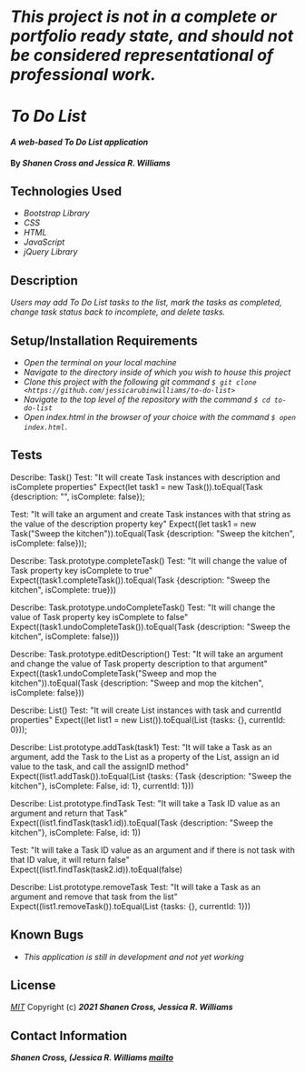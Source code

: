 # _This project is not in a complete or portfolio ready state, and should not be considered representational of professional work._

# _To Do List_

#### _A web-based To Do List application_

#### By _**Shanen Cross and Jessica R. Williams**_

## Technologies Used

* _Bootstrap Library_
* _CSS_
* _HTML_
* _JavaScript_
* _jQuery Library_

## Description

_Users may add To Do List tasks to the list, mark the tasks as completed, change task status back to incomplete, and delete tasks._

## Setup/Installation Requirements

* _Open the terminal on your local machine_
* _Navigate to the directory inside of which you wish to house this project_
* _Clone this project with the following git command `$ git clone <https://github.com/jessicarubinwilliams/to-do-list>`_
* _Navigate to the top level of the repository with the command `$ cd to-do-list`_
* _Open index.html in the browser of your choice with the command `$ open index.html`_.

## Tests

Describe: Task()
Test: "It will create Task instances with description and isComplete properties"
Expect(let task1 = new Task()).toEqual(Task {description: "", isComplete: false});

Test: "It will take an argument and create Task instances with that string as the value of the description property key"
Expect((let task1 = new Task("Sweep the kitchen")).toEqual(Task {description: "Sweep the kitchen", isComplete: false}));

Describe: Task.prototype.completeTask()
Test: "It will change the value of Task property key isComplete to true"
Expect((task1.completeTask()).toEqual(Task {description: "Sweep the kitchen", isComplete: true}))

Describe: Task.prototype.undoCompleteTask()
Test: "It will change the value of Task property key isComplete to false"
Expect((task1.undoCompleteTask()).toEqual(Task {description: "Sweep the kitchen", isComplete: false}))

Describe: Task.prototype.editDescription()
Test: "It will take an argument and change the value of Task property description to that argument"
Expect((task1.undoCompleteTask("Sweep and mop the kitchen")).toEqual(Task {description: "Sweep and mop the kitchen", isComplete: false}))

Describe: List()
Test: "It will create List instances with task and currentId properties"
Expect((let list1 = new List()).toEqual(List {tasks: {}, currentId: 0}));

Describe: List.prototype.addTask(task1)
Test: "It will take a Task as an argument, add the Task to the List as a property of the List, assign an id value to the task, and call the assignID method"
Expect((list1.addTask()).toEqual(List {tasks: {Task {description: "Sweep the kitchen"}, isComplete: False, id: 1}, currentId: 1}))

Describe: List.prototype.findTask
Test: "It will take a Task ID value as an argument and return that Task"
Expect((list1.findTask(task1.id)).toEqual(Task {description: "Sweep the kitchen"}, isComplete: False, id: 1))

Test: "It will take a Task ID value as an argument and if there is not task with that ID value, it will return false"
Expect((list1.findTask(task2.id)).toEqual(false)

Describe: List.prototype.removeTask
Test: "It will take a Task as an argument and remove that task from the list"
Expect((list1.removeTask()).toEqual(List {tasks: {}, currentId: 1}))

## Known Bugs

* _This application is still in development and not yet working_

## License
*[MIT](https://choosealicense.com/licenses/mit/)*
Copyright (c) **_2021 Shanen Cross, Jessica R. Williams_**
## Contact Information
**_Shanen Cross, (Jessica R. Williams [mailto](mailto:jessicarubinwilliams@gmail.com)_**
